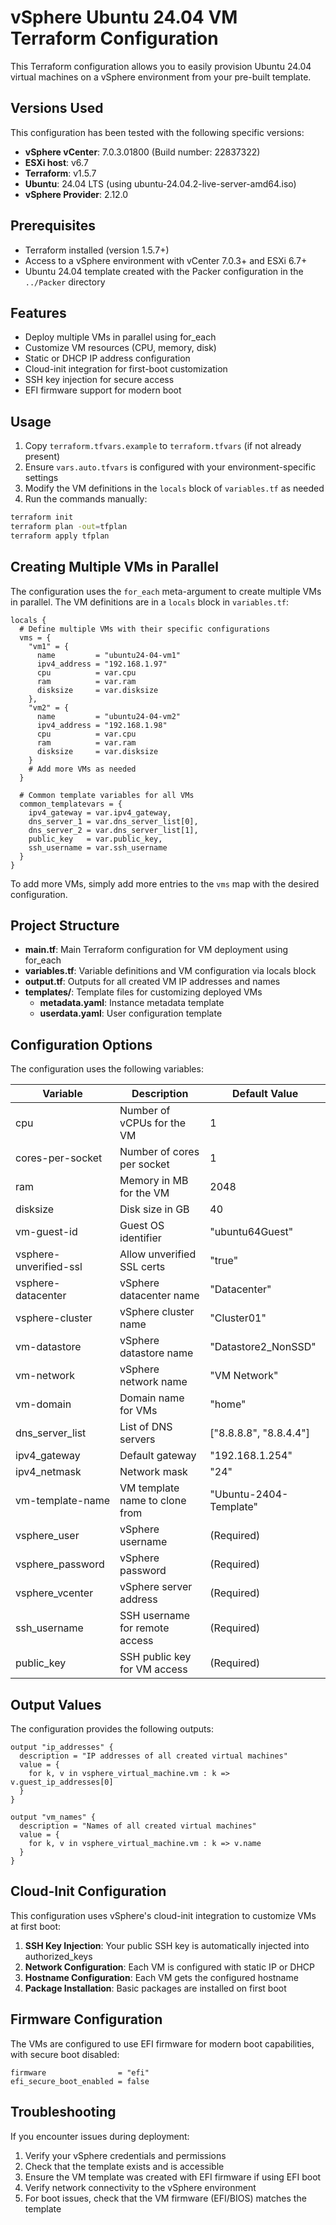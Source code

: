 # vSphere Ubuntu 24.04 VM Terraform Configuration

This Terraform configuration allows you to easily provision Ubuntu 24.04 virtual machines on a vSphere environment from your pre-built template.

## Versions Used

This configuration has been tested with the following specific versions:

- **vSphere vCenter**: 7.0.3.01800 (Build number: 22837322)
- **ESXi host**: v6.7
- **Terraform**: v1.5.7
- **Ubuntu**: 24.04 LTS (using ubuntu-24.04.2-live-server-amd64.iso)
- **vSphere Provider**: 2.12.0

## Prerequisites

* Terraform installed (version 1.5.7+)
* Access to a vSphere environment with vCenter 7.0.3+ and ESXi 6.7+
* Ubuntu 24.04 template created with the Packer configuration in the `../Packer` directory

## Features

* Deploy multiple VMs in parallel using for_each
* Customize VM resources (CPU, memory, disk)
* Static or DHCP IP address configuration
* Cloud-init integration for first-boot customization
* SSH key injection for secure access
* EFI firmware support for modern boot

## Usage

1. Copy `terraform.tfvars.example` to `terraform.tfvars` (if not already present)
2. Ensure `vars.auto.tfvars` is configured with your environment-specific settings
3. Modify the VM definitions in the `locals` block of `variables.tf` as needed
4. Run the commands manually:

```bash
terraform init
terraform plan -out=tfplan
terraform apply tfplan
```

## Creating Multiple VMs in Parallel

The configuration uses the `for_each` meta-argument to create multiple VMs in parallel. The VM definitions are in a `locals` block in `variables.tf`:

```hcl
locals {
  # Define multiple VMs with their specific configurations
  vms = {
    "vm1" = {
      name         = "ubuntu24-04-vm1"
      ipv4_address = "192.168.1.97"
      cpu          = var.cpu
      ram          = var.ram
      disksize     = var.disksize
    },
    "vm2" = {
      name         = "ubuntu24-04-vm2"
      ipv4_address = "192.168.1.98"
      cpu          = var.cpu
      ram          = var.ram
      disksize     = var.disksize
    }
    # Add more VMs as needed
  }

  # Common template variables for all VMs
  common_templatevars = {
    ipv4_gateway = var.ipv4_gateway,
    dns_server_1 = var.dns_server_list[0],
    dns_server_2 = var.dns_server_list[1],
    public_key   = var.public_key,
    ssh_username = var.ssh_username
  }
}
```

To add more VMs, simply add more entries to the `vms` map with the desired configuration.

## Project Structure

- **main.tf**: Main Terraform configuration for VM deployment using for_each
- **variables.tf**: Variable definitions and VM configuration via locals block
- **output.tf**: Outputs for all created VM IP addresses and names
- **templates/**: Template files for customizing deployed VMs
  - **metadata.yaml**: Instance metadata template
  - **userdata.yaml**: User configuration template

## Configuration Options

The configuration uses the following variables:

| Variable | Description | Default Value |
|----------|-------------|---------------|
| cpu | Number of vCPUs for the VM | 1 |
| cores-per-socket | Number of cores per socket | 1 |
| ram | Memory in MB for the VM | 2048 |
| disksize | Disk size in GB | 40 |
| vm-guest-id | Guest OS identifier | "ubuntu64Guest" |
| vsphere-unverified-ssl | Allow unverified SSL certs | "true" |
| vsphere-datacenter | vSphere datacenter name | "Datacenter" |
| vsphere-cluster | vSphere cluster name | "Cluster01" |
| vm-datastore | vSphere datastore name | "Datastore2_NonSSD" |
| vm-network | vSphere network name | "VM Network" |
| vm-domain | Domain name for VMs | "home" |
| dns_server_list | List of DNS servers | ["8.8.8.8", "8.8.4.4"] |
| ipv4_gateway | Default gateway | "192.168.1.254" |
| ipv4_netmask | Network mask | "24" |
| vm-template-name | VM template name to clone from | "Ubuntu-2404-Template" |
| vsphere_user | vSphere username | (Required) |
| vsphere_password | vSphere password | (Required) |
| vsphere_vcenter | vSphere server address | (Required) |
| ssh_username | SSH username for remote access | (Required) |
| public_key | SSH public key for VM access | (Required) |

## Output Values

The configuration provides the following outputs:

```hcl
output "ip_addresses" {
  description = "IP addresses of all created virtual machines"
  value = {
    for k, v in vsphere_virtual_machine.vm : k => v.guest_ip_addresses[0]
  }
}

output "vm_names" {
  description = "Names of all created virtual machines"
  value = {
    for k, v in vsphere_virtual_machine.vm : k => v.name
  }
}
```

## Cloud-Init Configuration

This configuration uses vSphere's cloud-init integration to customize VMs at first boot:

1. **SSH Key Injection**: Your public SSH key is automatically injected into authorized_keys
2. **Network Configuration**: Each VM is configured with static IP or DHCP
3. **Hostname Configuration**: Each VM gets the configured hostname
4. **Package Installation**: Basic packages are installed on first boot

## Firmware Configuration

The VMs are configured to use EFI firmware for modern boot capabilities, with secure boot disabled:

```hcl
firmware                = "efi"
efi_secure_boot_enabled = false
```

## Troubleshooting

If you encounter issues during deployment:

1. Verify your vSphere credentials and permissions
2. Check that the template exists and is accessible
3. Ensure the VM template was created with EFI firmware if using EFI boot
4. Verify network connectivity to the vSphere environment
5. For boot issues, check that the VM firmware (EFI/BIOS) matches the template 
